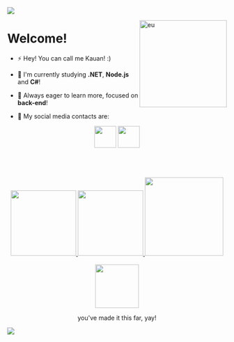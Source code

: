 <img src="https://capsule-render.vercel.app/api?type=Waving&color=ffbf43&fontColor=ffffff&height=200&section=header&text=&fontSize=60&animation=fadeIn&fontAlignY=40" />

<p align="left">
<img align="right" alt="eu" width="200" src="assets/me.gif">
<h1>Welcome!</h1>

- :zap: Hey! You can call me Kauan! :)

- :hatching_chick: I'm currently studying **.NET**, **Node.js** and **C#**!

- :honey_pot: Always eager to learn more, focused on **back-end**!

- :bell: My social media contacts are:

<div align="center">
  <a href="https://instagram.com/kauansantanaa"><img height="50em" src="https://github.com/loeycism/loeycism/raw/master/assets/iglogo.svg" target="_blank"></a>
  <a href="https://www.linkedin.com/in/kauansantana/"><img height="50em" src="https://github.com/loeycism/loeycism/raw/master/assets/linkedinlogo.svg" target="_blank"></a>
</div>
</p>

<br>
<br>
<br>

<div align="center">
  <a href="https://github.com/loeycism">
          <! -- github stats -->
    <img height="150em" src="https://github-readme-stats.vercel.app/api?username=kauansantanaa&count_private=true&include_all_commits=true&show_icons=false&&title_color=ffc85c&text_color=ffd47f&bg_color=0d1117&cache_seconds=1800&locale=en&hide_border=false&show_owner=true">
           <! -- language use -->
    <img height="150em" src="https://github-readme-stats.vercel.app/api/top-langs/?username=kauansantanaa&theme=ayu-mirage&hide_border=false&&layout=compact&title_color=ffc85c&text_color=ffd47f&bg_color=0d1117&cache_seconds=180&locale=en">
           <! -- streak -->
    <img height="180em" src="https://github-readme-streak-stats.herokuapp.com?user=kauansantanaa&background=0d1117&ring=ffd47f&fire=ffc85c&stroke=969664&currStreakLabel=ffc85c&dates=a5926b&sideNums=ffd47f&sideLabels=ffc85c&currStreakNum=ffd47f">
    
  </a>
</div>

<br>

<div align="center">
<img src="./assets/readme.svg" width="100"><br>
<p>you've made it this far, yay!</p>
</div>

<img src="https://capsule-render.vercel.app/api?type=Waving&color=ffbf43&fontColor=e5d5c5&height=150&section=footer&animation=fadeIn" />
